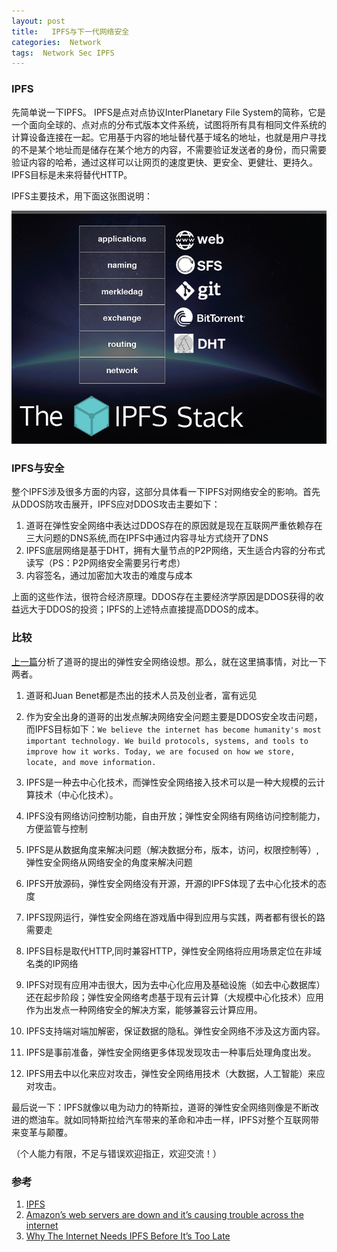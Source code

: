 ```yaml
---
layout: post
title:   IPFS与下一代网络安全   
categories:  Network
tags:  Network Sec IPFS
--- 
```


### IPFS 

先简单说一下IPFS。
IPFS是点对点协议InterPlanetary File System的简称，它是一个面向全球的、点对点的分布式版本文件系统，试图将所有具有相同文件系统的计算设备连接在一起。它用基于内容的地址替代基于域名的地址，也就是用户寻找的不是某个地址而是储存在某个地方的内容，不需要验证发送者的身份，而只需要验证内容的哈希，通过这样可以让网页的速度更快、更安全、更健壮、更持久。IPFS目标是未来将替代HTTP。

IPFS主要技术，用下面这张图说明：

![IPFS主要技术栈](../image/ipfs-stack-3.png)

### IPFS与安全 

整个IPFS涉及很多方面的内容，这部分具体看一下IPFS对网络安全的影响。首先从DDOS防攻击展开，IPFS应对DDOS攻击主要如下：
1. 道哥在弹性安全网络中表达过DDOS存在的原因就是现在互联网严重依赖存在三大问题的DNS系统,而在IPFS中通过内容寻址方式绕开了DNS 
2. IPFS底层网络是基于DHT，拥有大量节点的P2P网络，天生适合内容的分布式读写（PS：P2P网络安全需要另行考虑）
3. 内容签名，通过加密加大攻击的难度与成本  

上面的这些作法，很符合经济原理。DDOS存在主要经济学原因是DDOS获得的收益远大于DDOS的投资；IPFS的上述特点直接提高DDOS的成本。


### 比较 

[上一篇](https://myself659.github.io/next-network)分析了道哥的提出的弹性安全网络设想。那么，就在这里搞事情，对比一下两者。

1. 道哥和Juan Benet都是杰出的技术人员及创业者，富有远见 
2. 作为安全出身的道哥的出发点解决网络安全问题主要是DDOS安全攻击问题，而IPFS目标如下：```We believe the internet has become humanity's most important technology. We build protocols, systems, and tools to improve how it works. Today, we are focused on how we store, locate, and move information.```

3. IPFS是一种去中心化技术，而弹性安全网络接入技术可以是一种大规模的云计算技术（中心化技术）。
4. IPFS没有网络访问控制功能，自由开放；弹性安全网络有网络访问控制能力，方便监管与控制 
5. IPFS是从数据角度来解决问题（解决数据分布，版本，访问，权限控制等）,弹性安全网络从网络安全的角度来解决问题
6. IPFS开放源码，弹性安全网络没有开源，开源的IPFS体现了去中心化技术的态度 
7. IPFS现网运行，弹性安全网络在游戏盾中得到应用与实践，两者都有很长的路需要走
8. IPFS目标是取代HTTP,同时兼容HTTP，弹性安全网络将应用场景定位在非域名类的IP网络 
9. IPFS对现有应用冲击很大，因为去中心化应用及基础设施（如去中心数据库）还在起步阶段；弹性安全网络考虑基于现有云计算（大规模中心化技术）应用作为出发点一种网络安全的解决方案，能够兼容云计算应用。
10. IPFS支持端对端加解密，保证数据的隐私。弹性安全网络不涉及这方面内容。
11. IPFS是事前准备，弹性安全网络更多体现发现攻击一种事后处理角度出发。
12. IPFS用去中以化来应对攻击，弹性安全网络用技术（大数据，人工智能）来应对攻击。 


最后说一下：IPFS就像以电为动力的特斯拉，道哥的弹性安全网络则像是不断改进的燃油车。就如同特斯拉给汽车带来的革命和冲击一样，IPFS对整个互联网带来变革与颠覆。

（个人能力有限，不足与错误欢迎指正，欢迎交流！）

### 参考 

1. [IPFS](https://ipfs.io/) 
2. [Amazon’s web servers are down and it’s causing trouble across the internet](https://www.theverge.com/2017/2/28/14765042/amazon-s3-outage-causing-trouble )
3. [Why The Internet Needs IPFS Before It’s Too Late](https://techcrunch.com/2015/10/04/why-the-internet-needs-ipfs-before-its-too-late/)













